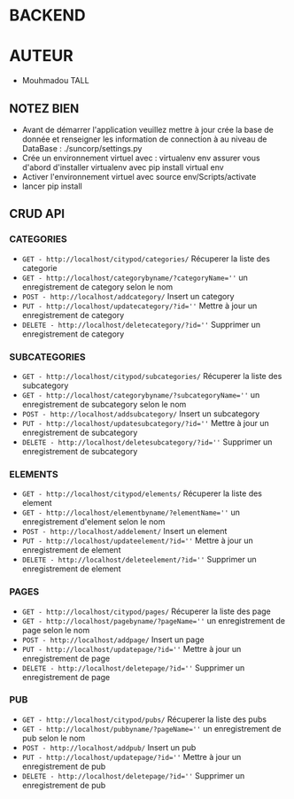 # BACKEND

# AUTEUR
* Mouhmadou TALL

## NOTEZ BIEN
* Avant de démarrer l'application veuillez mettre à jour crée la base de donnée et renseigner les information de connection à au niveau de DataBase : ./suncorp/settings.py
* Crée un environnement virtuel avec : virtualenv env  assurer vous d'abord d'installer virtualenv  avec pip install virtual env
* Activer l'environnement virtuel avec source env/Scripts/activate
* lancer pip install

##  CRUD API

###  CATEGORIES
* `GET - http://localhost/citypod/categories/` Récuperer la liste des categorie
* `GET - http://localhost/categorybyname/?categoryName=''` un enregistrement de category selon le nom
* `POST - http://localhost/addcategory/` Insert un category
* `PUT - http://localhost/updatecategory/?id=''` Mettre à jour un enregistrement de category
* `DELETE - http://localhost/deletecategory/?id=''` Supprimer un enregistrement de category

###  SUBCATEGORIES
* `GET - http://localhost/citypod/subcategories/` Récuperer la liste des subcategory
* `GET - http://localhost/categorybyname/?subcategoryName=''` un enregistrement de subcategory selon le nom
* `POST - http://localhost/addsubcategory/` Insert un subcategory
* `PUT - http://localhost/updatesubcategory/?id=''` Mettre à jour un enregistrement de subcategory
* `DELETE - http://localhost/deletesubcategory/?id=''` Supprimer un enregistrement de subcategory

###  ELEMENTS
* `GET - http://localhost/citypod/elements/` Récuperer la liste des element
* `GET - http://localhost/elementbyname/?elementName=''` un enregistrement d'element selon le nom
* `POST - http://localhost/addelement/` Insert un element
* `PUT - http://localhost/updateelement/?id=''` Mettre à jour un enregistrement de element
* `DELETE - http://localhost/deleteelement/?id=''` Supprimer un enregistrement de element

###  PAGES
* `GET - http://localhost/citypod/pages/` Récuperer la liste des page
* `GET - http://localhost/pagebyname/?pageName=''` un enregistrement de page selon le nom
* `POST - http://localhost/addpage/` Insert un page
* `PUT - http://localhost/updatepage/?id=''` Mettre à jour un enregistrement de page
* `DELETE - http://localhost/deletepage/?id=''` Supprimer un enregistrement de page

###  PUB
* `GET - http://localhost/citypod/pubs/` Récuperer la liste des pubs
* `GET - http://localhost/pubbyname/?pageName=''` un enregistrement de pub selon le nom
* `POST - http://localhost/addpub/` Insert un pub
* `PUT - http://localhost/updatepage/?id=''` Mettre à jour un enregistrement de pub
* `DELETE - http://localhost/deletepage/?id=''` Supprimer un enregistrement de pub


